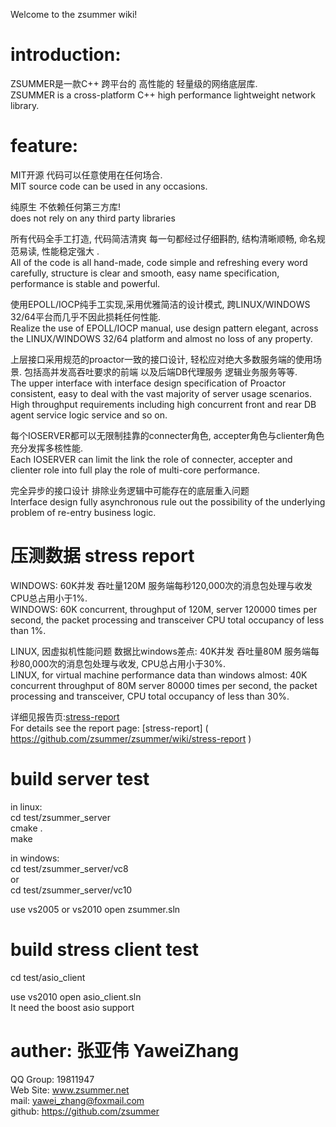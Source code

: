 Welcome to the zsummer wiki!  
  
# introduction:  
ZSUMMER是一款C++ 跨平台的 高性能的 轻量级的网络底层库.  
ZSUMMER is a cross-platform C++ high performance lightweight network library.  
# feature:   
MIT开源 代码可以任意使用在任何场合.  
MIT source code can be used in any occasions.  
  
纯原生 不依赖任何第三方库!  
does not rely on any third party libraries  
  
所有代码全手工打造, 代码简洁清爽 每一句都经过仔细斟酌, 结构清晰顺畅, 命名规范易读, 性能稳定强大 .  
All of the code is all hand-made, code simple and refreshing every word carefully, structure is clear and smooth, easy name specification, performance is stable and powerful.  
  
使用EPOLL/IOCP纯手工实现,采用优雅简洁的设计模式, 跨LINUX/WINDOWS 32/64平台而几乎不因此损耗任何性能.  
Realize the use of EPOLL/IOCP manual, use design pattern elegant, across the LINUX/WINDOWS 32/64 platform and almost no loss of any property.  
  
上层接口采用规范的proactor一致的接口设计, 轻松应对绝大多数服务端的使用场景. 
        包括高并发高吞吐要求的前端 以及后端DB代理服务 逻辑业务服务等等.  
The upper interface with interface design specification of Proactor consistent, easy to deal with the vast majority of server usage scenarios.  
        High throughput requirements including high concurrent front and rear DB agent service logic service and so on.  
  
每个IOSERVER都可以无限制挂靠的connecter角色, accepter角色与clienter角色 充分发挥多核性能.  
Each IOSERVER can limit the link the role of connecter, accepter and clienter role into full play the role of multi-core performance.  

完全异步的接口设计 排除业务逻辑中可能存在的底层重入问题  
Interface design fully asynchronous rule out the possibility of the underlying problem of re-entry business logic.   
  
# 压测数据 stress report    
WINDOWS: 60K并发 吞吐量120M 服务端每秒120,000次的消息包处理与收发 CPU总占用小于1%.  
WINDOWS: 60K concurrent, throughput of 120M, server 120000 times per second, the packet processing and transceiver CPU total occupancy of less than 1%.  
  
LINUX, 因虚拟机性能问题 数据比windows差点: 40K并发 吞吐量80M 服务端每秒80,000次的消息包处理与收发, CPU总占用小于30%.  
LINUX, for virtual machine performance data than windows almost: 40K concurrent throughput of 80M server 80000 times per second, the packet processing and transceiver, CPU total occupancy of less than 30%.  
 
详细见报告页:[stress-report](https://github.com/zsummer/zsummer/wiki/stress-report)   
For details see the report page: [stress-report] ( https://github.com/zsummer/zsummer/wiki/stress-report )

# build server test  
in linux:   
cd test/zsummer_server  
cmake .  
make  

in windows:  
cd test/zsummer_server/vc8  
or  
cd test/zsummer_server/vc10  

use vs2005 or vs2010 open  zsummer.sln  

# build stress client test  
cd test/asio_client  

use vs2010 open asio_client.sln  
It need the boost asio support   

# auther: 张亚伟 YaweiZhang
QQ Group: 19811947  
Web Site: www.zsummer.net  
mail: yawei_zhang@foxmail.com  
github: https://github.com/zsummer  
